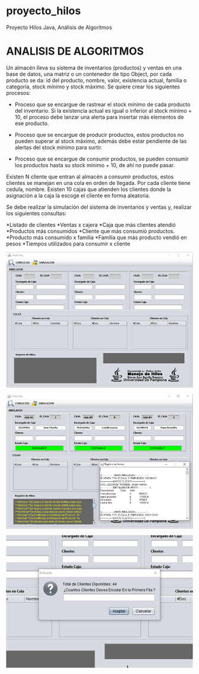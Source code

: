 # proyecto_hilos
Proyecto Hilos Java, Análisis de Algoritmos

# ANALISIS DE ALGORITMOS

Un almacén lleva su sistema de inventarios (productos) y ventas en una base de datos, una matriz o un contenedor de tipo Object, por cada producto se da: id del producto, nombre, valor, existencia actual, familia o categoría, stock mínimo y stock máximo. Se quiere crear los siguientes procesos:

* Proceso que se encargue de rastrear el stock mínimo de cada producto del inventario. Si la existencia actual es igual o inferior al stock mínimo + 10, el proceso debe lanzar una alerta para insertar más elementos de ese producto.

* Proceso que se encargue de producir productos, estos productos no pueden superar al stock máximo, además debe estar pendiente de las
alertas del stock mínimo para surtir.

* Proceso que se encargue de consumir productos, se pueden consumir los productos hasta su stock mínimo + 10, de ahí no puede pasar.

Existen N cliente que entran al almacén a consumir productos, estos clientes se manejan en una cola en orden de llegada. Por cada cliente tiene cedula, nombre. Existen 10 cajas que atienden los clientes donde la asignación a la caja la escoge el cliente en forma aleatoria.

Se debe realizar la simulación del sistema de inventarios y ventas y, realizar los siguientes consultas:

*Listado de clientes
*Ventas x cajera
*Caja que más clientes atendió
*Productos más consumidos
*Cliente que más consumió productos.
*Producto más consumido x familia
*Familia que más producto vendió en pesos
*Tiempos utilizados para consumir x cliente


![alt text](https://github.com/duvanbotello/proyecto_hilos/blob/master/ImagenesProyecto/principal.PNG) 

![alt text](https://github.com/duvanbotello/proyecto_hilos/blob/master/ImagenesProyecto/otra.PNG) 

![alt text](https://github.com/duvanbotello/proyecto_hilos/blob/master/ImagenesProyecto/clientesfila.PNG) 


